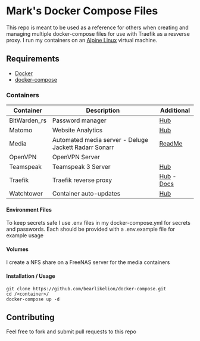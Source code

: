 # Mark's Docker Compose Files

This repo is meant to be used as a reference for others when creating and managing multiple docker-compose files for use with Traefik as a resverse proxy. I run my containers on an [Alpine Linux](https://alpinelinux.org/) virtual machine.

## Requirements

- [Docker](https://www.docker.com/)
- [docker-compose](https://docs.docker.com/compose/install/)

### Containers

Container | Description | Additional
----------|----------|----------
BitWarden_rs | Password manager | [Hub](https://hub.docker.com/r/bitwardenrs/server)
Matomo | Website Analytics | [Hub](https://hub.docker.com/_/matomo)
Media | Automated media server -  Deluge Jackett Radarr Sonarr | [ReadMe]()
OpenVPN | OpenVPN Server |
Teamspeak | Teamspeak 3 Server | [Hub](https://hub.docker.com/_/teamspeak)
Traefik | Traefik reverse proxy | [Hub](https://hub.docker.com/_/traefik) - [Docs](https://docs.traefik.io/)
Watchtower | Container auto-updates | [Hub](https://hub.docker.com/r/v2tec/watchtower)

#### Environment Files

To keep secrets safe I use .env files in my docker-compose.yml for secrets and passwords. Each should be provided with a .env.example file for example usage

#### Volumes

I create a NFS share on a FreeNAS server for the media containers

#### Installation / Usage

    git clone https://github.com/bearlikelion/docker-compose.git
    cd /<container>/
    docker-compose up -d

## Contributing

Feel free to fork and submit pull requests to this repo

